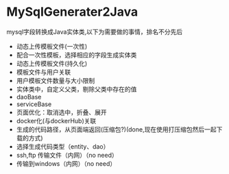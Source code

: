 # MySqlGenerater2Java
mysql字段转换成Java实体类,以下为需要做的事情，排名不分先后
* 动态上传模板文件(一次性)
* 配合一次性模板，选择相应的字段生成实体类 
* 动态上传模板文件(持久化)
* 模板文件与用户关联
* 用户模板文件数量与大小限制
* 实体类中，自定义父类，剔除父类中存在的值
* daoBase
* serviceBase
* 页面优化：取消选中，折叠、展开
* docker化(与dockerHub)关联
* 生成的代码路径，从页面端返回(压缩包?)(done,现在使用打压缩包然后一起下载的方式)
* 选择生成代码类型（entity、dao）
* ssh,ftp 传输文件（内网）（no need）
* 传输到windows（内网）（no need）